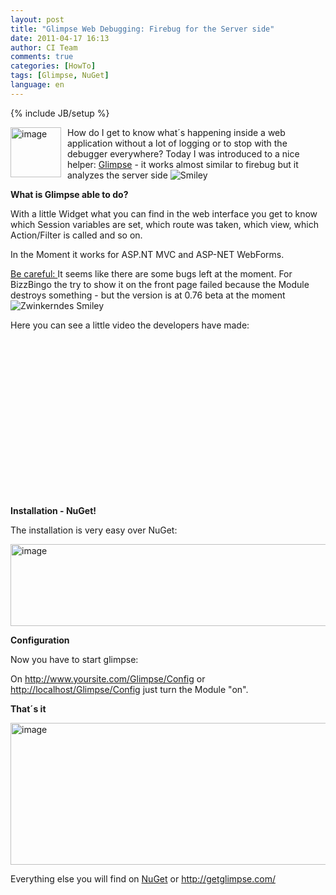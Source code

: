 ```yaml
---
layout: post
title: "Glimpse Web Debugging: Firebug for the Server side"
date: 2011-04-17 16:13
author: CI Team
comments: true
categories: [HowTo]
tags: [Glimpse, NuGet]
language: en
---
```

{% include JB/setup %}

  

<p><a href="{{BASE_PATH}}/assets/wp-images-en/image155.png"><img style="background-image: none; border-bottom: 0px; border-left: 0px; margin: 0px 10px 0px 0px; padding-left: 0px; padding-right: 0px; display: inline; float: left; border-top: 0px; border-right: 0px; padding-top: 0px" title="image" border="0" alt="image" align="left" src="{{BASE_PATH}}/assets/wp-images-en/image_thumb63.png" width="81" height="80" /></a>How do I get to know what´s happening inside a web application without a lot of logging or to stop with the debugger everywhere? Today I was introduced to a nice helper: <a href="http://getglimpse.com/">Glimpse</a> - it works almost similar to firebug but it analyzes the server side <img style="border-bottom-style: none; border-right-style: none; border-top-style: none; border-left-style: none" class="wlEmoticon wlEmoticon-smile" alt="Smiley" src="{{BASE_PATH}}/assets/wp-images-en/wlEmoticon-smile10.png" /></p>  
  

<p><b>What is Glimpse able to do?</b></p>  

<p>With a little Widget what you can find in the web interface you get to know which Session variables are set, which route was taken, which view, which Action/Filter is called and so on. </p>  

<p>In the Moment it works for ASP.NT MVC and ASP-NET WebForms. </p>
<p><u>Be careful: </u>It seems like there are some bugs left at the moment. For BizzBingo the try to show it on the front page failed because the Module destroys something - but the version is at 0.76 beta at the moment <img style="border-bottom-style: none; border-right-style: none; border-top-style: none; border-left-style: none" class="wlEmoticon wlEmoticon-winkingsmile" alt="Zwinkerndes Smiley" src="{{BASE_PATH}}/assets/wp-images-en/wlEmoticon-winkingsmile19.png" /></p>
<p>Here you can see a little video the developers have made:</p>  
  <div style="padding-bottom: 0px; margin: 0px; padding-left: 0px; padding-right: 0px; display: inline; float: none; padding-top: 0px" id="scid:5737277B-5D6D-4f48-ABFC-DD9C333F4C5D:8d686b5d-6c0f-4a77-8ff9-2cbceef0200b" class="wlWriterEditableSmartContent"><div><object width="448" height="252"><param name="movie" value="http://www.youtube.com/v/ke8Rw2BGPG0?hl=en&amp;hd=1"></param><embed src="http://www.youtube.com/v/ke8Rw2BGPG0?hl=en&amp;hd=1" type="application/x-shockwave-flash" width="448" height="252"></embed></object></div></div>
<p><b>Installation - NuGet!</b></p>
<p>The installation is very easy over NuGet:</p>
<p><a href="{{BASE_PATH}}/assets/wp-images-en/image156.png"><img style="background-image: none; border-bottom: 0px; border-left: 0px; padding-left: 0px; padding-right: 0px; display: inline; border-top: 0px; border-right: 0px; padding-top: 0px" title="image" border="0" alt="image" src="{{BASE_PATH}}/assets/wp-images-en/image_thumb64.png" width="506" height="131" /></a></p>
<p><b>Configuration</b></p>  

<p>Now you have to start glimpse: </p>
<p>On <a href="http://www.yoursite.com/Glimpse/Config">http://www.yoursite.com/Glimpse/Config</a> or <a href="http://localhost/Glimpse/Configdev">http://localhost/Glimpse/Config</a> just turn the Module "on". </p>
<p><b>That´s it</b></p>
<p><img style="background-image: none; border-bottom: 0px; border-left: 0px; padding-left: 0px; padding-right: 0px; border-top: 0px; border-right: 0px; padding-top: 0px" title="image" border="0" alt="image" src="{{BASE_PATH}}/assets/wp-images-de/image_thumb429.png" width="513" height="227" /></p>  

<p>Everything else you will find on <a href="http://nuget.org/List/Packages/Glimpse">NuGet</a> or <a href="http://getglimpse.com/">http://getglimpse.com/</a></p>
